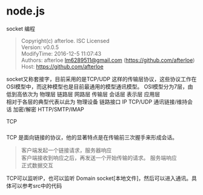# node.js
socket 编程

> Copyright(c) afterloe. ISC Licensed  
> Version: v0.0.5  
> ModifyTime: 2016-12-5 11:07:43  
> Authors:
    afterloe <lm6289511@gmail.com> (https://github.com/afterloe)  
> Host:
    https://github.com/afterloe  

socket又称套接字，目前采用的是TCP/UDP 这样的传输层协议，这些协议工作在OSI模型中，而这种模型也是目前最通用的模型通讯模型。
OSI模型分为7层，由低到高依次为 物理层 链路层 网路层 传输层 会话层 表示层 应用层  
相对于各层的典型代表以此为 物理设备 链路接口 IP TCP/UDP 通讯链接/维持会话 加密/解密 HTTP/SMTP/IMAP  

TCP
###
TCP 是面向链接的协议，他的显著特点是在传输前三次握手来形成会话。
> 客户端发起一个链接请求，服务器响应  
> 客户端接收到响应之后，再发送一个开始传输的请求。 服务端响应  
> 正式数据交互  

TCP可以监听IP，也可以监听 Domain socket[本地文件]，然后可以进入通讯。具体可以参考src中的代码
